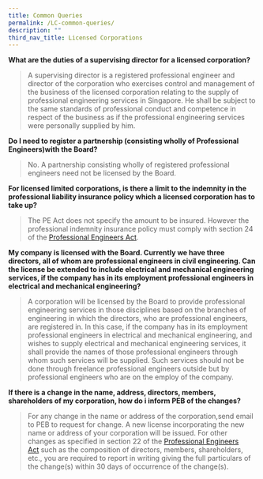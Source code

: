 ```yaml
---
title: Common Queries
permalink: /LC-common-queries/
description: ""
third_nav_title: Licensed Corporations
---
```

**What are the duties of a supervising director for a licensed corporation?**
> A supervising director is a registered professional engineer and director of the corporation who exercises control and management of the business of the licensed corporation relating to the supply of professional engineering services in Singapore. He shall be subject to the same standards of professional conduct and competence in respect of the business as if the professional engineering services were personally supplied by him.

**Do I need to register a partnership (consisting wholly of Professional Engineers)with the Board?**

> No. A partnership consisting wholly of registered professional engineers need not be licensed by the Board.

**For licensed limited corporations, is there a limit to the indemnity in the professional liability insurance policy which a licensed corporation has to take up?**
> The PE Act does not specify the amount to be insured. However the professional indemnity insurance policy must comply with section 24 of the [Professional Engineers Act](/act-and-rules/).

**My company is licensed with the Board. Currently we have three directors, all of whom are professional engineers in civil engineering. Can the license be extended to include electrical and mechanical engineering services, if the company has in its employment professional engineers in electrical and mechanical engineering?**
> A corporation will be licensed by the Board to provide professional engineering services in those disciplines based on the branches of engineering in which the directors, who are professional engineers, are registered in. In this case, if the company has in its employment professional engineers in electrical and mechanical engineering, and wishes to supply electrical and mechanical engineering services, it shall provide the names of those professional engineers through whom such services will be supplied. Such services should not be done through freelance professional engineers outside but by professional engineers who are on the employ of the company.

**If there is a change in the name, address, directors, members, shareholders of my corporation, how do i inform PEB of the changes?**
> For any change in the name or address of the corporation,send email to PEB to request for change. A new license incorporating the new name or address of your corporation will be issued. For other changes as specified in section 22 of the [Professional Engineers Act](/act-and-rules/) such as the composition of directors, members, shareholders, etc., you are required to report in writing giving the full particulars of the change(s) within 30 days of occurrence of the change(s).